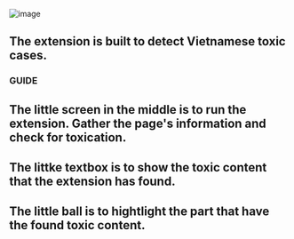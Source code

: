 ![image](https://github.com/HMPhuoc/Toxic_Detection_extension/assets/94670932/b8e59890-60d0-47dc-9187-13eea9d5ae0f)

## The extension is built to detect Vietnamese toxic cases.
### **GUIDE**
## The little screen in the middle is to run the extension. Gather the page's information and check for toxication.
## The littke textbox is to show the toxic content that the extension has found.
## The little ball is to hightlight the part that have the found toxic content.
